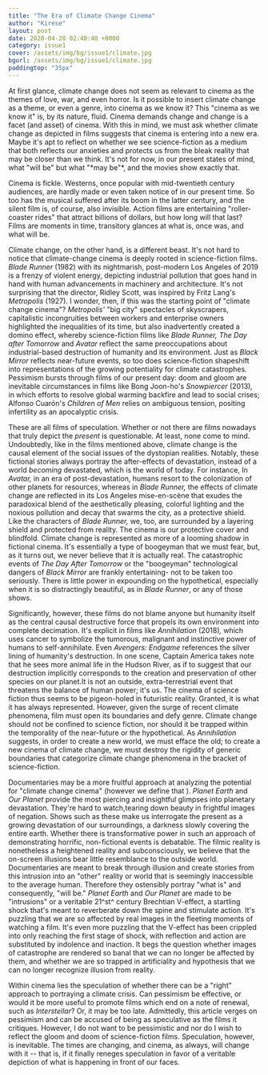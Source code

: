 ```yaml
---
title: "The Era of Climate Change Cinema"
author: "Kirese"
layout: post
date: 2020-04-28 02:40:48 +0000
category: issue1
cover: /assets/img/bg/issue1/climate.jpg
bgurl: /assets/img/bg/issue1/climate.jpg
paddingtop: "35px"
---
```


<p id="first-paragraph">At first glance, climate change does not seem as relevant to cinema as
the themes of love, war, and even horror. Is it possible to insert
climate change as a theme, or even a genre, into cinema as we know it?
This "cinema as we know it" is, by its nature, fluid. Cinema demands
change and change is a facet (and asset) of cinema. With this in mind,
we must ask whether climate change as depicted in films suggests that
cinema is entering into a new era. Maybe it's apt to reflect on whether
we see science-fiction as a medium that both reflects our anxieties and
protects us from the bleak reality that may be closer than we think.
It's not for now, in our present states of mind, what "will be" but what
"*may be"*, and the movies show exactly that.</p>

Cinema is fickle. Westerns, once popular with mid-twentieth century
audiences, are hardly made or even taken notice of in our present time.
So too has the musical suffered after its boom in the latter century,
and the silent film is, of course, also invisible. Action films are
entertaining "roller-coaster rides" that attract billions of dollars,
but how long will that last? Films are moments in time, transitory
glances at what is, once was, and what will be.

Climate change, on the other hand, is a different beast. It's not hard
to notice that climate-change cinema is deeply rooted in science-fiction
films. *Blade Runner* (1982) with its nightmarish, post-modern Los
Angeles of 2019 is a frenzy of violent energy, depicting industrial
pollution that goes hand in hand with human advancements in machinery
and architecture. It's not surprising that the director, Ridley Scott,
was inspired by Fritz Lang's *Metropolis* (1927). I wonder, then, if
this was the starting point of "climate change cinema"? *Metropolis'*
"big city" spectacles of skyscrapers, capitalistic incongruities between
workers and enterprise owners highlighted the inequalities of its time,
but also inadvertently created a domino effect, whereby science-fiction
films like *Blade Runner,* *The Day after Tomorrow* and *Avatar* reflect
the same preoccupations about industrial-based destruction of humanity
and its environment. Just as *Black Mirror* reflects near-future events,
so too does science-fiction shapeshift into representations of the
growing potentiality for climate catastrophes. Pessimism bursts through
films of our present day: doom and gloom are inevitable circumstances in
films like Bong Joon-ho's *Snowpiercer* (2013)*,* in which efforts to
resolve global warming backfire and lead to social crises; Alfonso
Cuarón's *Children of Men* relies on ambiguous tension, positing
infertility as an apocalyptic crisis.

These are all films of speculation. Whether or not there are films
nowadays that truly depict the *present* is questionable. At least, none
come to mind. Undoubtedly, like in the films mentioned above, climate
change is the causal element of the social issues of the dystopian
realities. Notably, these fictional stories always portray the
after-effects of devastation, instead of a world *becoming* devastated,
which is the world of today. For instance, In *Avatar,* in an era of
post-devastation, humans resort to the colonization of other planets for
resources, whereas in *Blade Runner,* the effects of climate change are
reflected in its Los Angeles mise-en-scène that exudes the paradoxical
blend of the aesthetically pleasing, colorful lighting and the noxious
pollution and decay that swarms the city, as a protective shield. Like
the characters of *Blade Runner,* we, too, are surrounded by a layering
shield and protected from reality. The cinema is our protective cover
and blindfold. Climate change is represented as more of a looming shadow
in fictional cinema. It's essentially a type of boogeyman that we must
fear, but, as it turns out, we never believe that it is actually real.
The catastrophic events of *The Day After Tomorrow* or the "boogeyman"
technological dangers of *Black Mirror* are frankly entertaining- not to
be taken too seriously. There is little power in expounding on the
hypothetical, especially when it is so distractingly beautiful, as in
*Blade Runner*, or any of those shows.

Significantly, however, these films do not blame anyone but humanity
itself as the central causal destructive force that propels its own
environment into complete decimation. It's explicit in films like
*Annihilation* (2018)*,* which uses cancer to symbolize the tumorous,
malignant and instinctive power of humans to self-annihilate. Even
*Avengers: Endgame* references the silver lining of humanity's
destruction. In one scene, Captain America takes note that he sees more
animal life in the Hudson River, as if to suggest that our destruction
implicitly corresponds to the creation and preservation of other species
on our planet.It is not an outside, extra-terrestrial event that
threatens the balance of human power; it's us. The cinema of science
fiction thus seems to be pigeon-holed in futuristic reality. Granted, it
is what it has always represented. However, given the surge of recent
climate phenomena, film must open its boundaries and defy genre. Climate
change should not be confined to science fiction, nor should it be
trapped within the temporality of the near-future or the hypothetical.
As *Annihilation* suggests, in order to create a new world, we must
efface the old; to create a new cinema of climate change, we must
destroy the rigidity of generic boundaries that categorize climate
change phenomena in the bracket of science-fiction.

Documentaries may be a more fruitful approach at analyzing the potential
for "climate change cinema" (however we define that ). *Planet Earth*
and *Our Planet* provide the most piercing and insightful glimpses into
planetary devastation. They're hard to watch,tearing down beauty in
frightful images of negation. Shows such as these make us interrogate
the present as a growing devastation of our surroundings, a darkness
slowly covering the entire earth. Whether there is transformative power
in such an approach of demonstrating horrific, non-fictional events is
debatable. The filmic reality is nonetheless a heightened reality and
subconsciously, we believe that the on-screen illusions bear little
resemblance to the outside world. Documentaries are meant to break
through illusion and create stories from this intrusion into an "other"
reality or world that is seemingly inaccessible to the average human.
Therefore they ostensibly portray "what is" and consequently, "will be."
*Planet Earth* and *Our Planet* are made to be "intrusions" or a
veritable 21^st^ century Brechtian V-effect, a startling shock that's
meant to reverberate down the spine and stimulate action. It's puzzling
that we are so affected by real images in the fleeting moments of
watching a film. It's even more puzzling that the V-effect has been
crippled into only reaching the first stage of shock, with reflection
and action are substituted by indolence and inaction. It begs the
question whether images of catastrophe are rendered so banal that we can
no longer be affected by them, and whether we are so trapped in
artificiality and hypothesis that we can no longer recognize illusion
from reality.

Within cinema lies the speculation of whether there can be a "right"
approach to portraying a climate crisis. Can pessimism be effective, or
would it be more useful to promote films which end on a note of renewal,
such as *Interstellar*? Or, it may be too late. Admittedly, this article
verges on pessimism and can be accused of being as speculative as the
films it critiques. However, I do not want to be pessimistic and nor do
I wish to reflect the gloom and doom of science-fiction films.
Speculation, however, is inevitable. The times are changing, and cinema,
as always, will change with it -- that is, if it finally reneges
speculation in favor of a veritable depiction of what is happening in
front of our faces.
